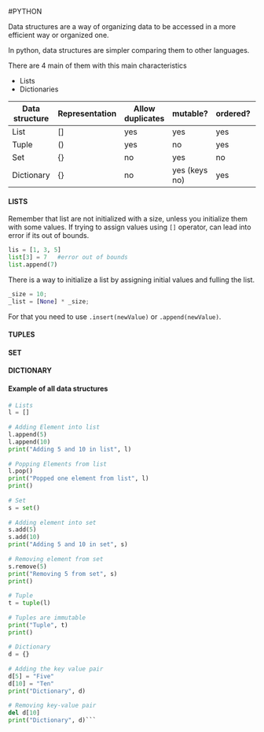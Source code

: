 #PYTHON 

Data structures are a way of organizing data to be accessed in a more efficient way or organized one. 

In python, data structures are simpler comparing them to other languages. 

There are 4 main of them with this main characteristics

* Lists
* Dictionaries

| Data structure | Representation | Allow duplicates | mutable? | ordered? | function |
| ---- | ---- | ---- | ---- | ---- | ---- |
| List | \[\] | yes | yes | yes | list() |
| Tuple | () | yes | no | yes | tuple() |
| Set | {} | no | yes | no | set() |
| Dictionary | {} | no  | yes (keys no) | yes | dict() |

#### LISTS

Remember that list are not initialized with a size, unless you initialize them with some values. 
If trying to assign values using `[]` operator, can lead into error if its out of bounds. 

```PYTHON
lis = [1, 3, 5]
list[3] = 7   #error out of bounds
list.append(7)

```
There is a way to initialize a list by assigning initial values and fulling the list. 
```PYTHON
_size = 10; 
_list = [None] * _size;
```
For that you need to use `.insert(newValue)` or `.append(newValue)`. 


#### TUPLES


#### SET



#### DICTIONARY




#### Example of all data structures

```PYTHON
# Lists
l = []
 
# Adding Element into list
l.append(5)
l.append(10)
print("Adding 5 and 10 in list", l)
 
# Popping Elements from list
l.pop()
print("Popped one element from list", l)
print()
 
# Set
s = set()
 
# Adding element into set
s.add(5)
s.add(10)
print("Adding 5 and 10 in set", s)
 
# Removing element from set
s.remove(5)
print("Removing 5 from set", s)
print()
 
# Tuple
t = tuple(l)
 
# Tuples are immutable
print("Tuple", t)
print()
 
# Dictionary
d = {}
 
# Adding the key value pair
d[5] = "Five"
d[10] = "Ten"
print("Dictionary", d)
 
# Removing key-value pair
del d[10]
print("Dictionary", d)```